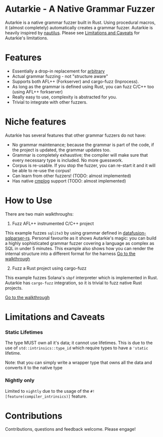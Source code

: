 # Autarkie - A Native Grammar Fuzzer
Autarkie is a native grammar fuzzer built in Rust. Using procedural macros, it (almost completely) automatically creates a grammar fuzzer. 
Autarkie is heavily inspired by [nautilus](https://github.com/nautilus-fuzz/nautilus). Please see [Limitations and Caveats](#limitations-and-caveats) for Autarkie's limitations.

# Features
- Essentially a drop-in replacement for [arbitrary](https://github.com/rust-fuzz/arbitrary)
- Actual grammar fuzzing - not "structure aware"
- Supports both AFL++ (Forkserver) and cargo-fuzz (Inprocess).
- As long as the grammar is defined using Rust, you can fuzz C/C++ too (using AFL++ forkserver)
- Really easy to use, complexity is abstracted for you.
- Trivial to integrate with other fuzzers.

# Niche features
Autarkie has several features that other grammar fuzzers do not have:
- No grammar maintenance; because the grammar is part of the code, if the project is updated, the grammar updates too.
- Grammar is completely exhaustive; the compiler will make sure that every necessary type is included. No more guesswork.
- Corpus is re-usable. If you stop the fuzzer, you can re-start it and it will be able to re-use the corpus!
- Can learn from other fuzzers! (TODO: almost implemented)
- Has native [cmplog](https://www.ndss-symposium.org/ndss-paper/redqueen-fuzzing-with-input-to-state-correspondence/) support (TODO: almost implemented)

# How to Use
There are two main walkthroughs:
1. Fuzz AFL++ instrumented C/C++ project

This example fuzzes ``sqlite3`` by using grammar defined in [datafusion-sqlparser-rs](https://github.com/apache/datafusion-sqlparser-rs). 
Personal favourite as it shows Autarkie's magic: you can build a highly sophisticated grammar fuzzer covering a language as complex as SQL in under 5 minutes.
This example also shows how you can render the internal structure into a different format for the harness
[Go to the walkthrough](guides/sql.md)


2. Fuzz a Rust project using cargo-fuzz

This example fuzzes Solana's ``sbpf`` interpreter which is implemented in Rust. Autarkie has ``cargo-fuzz`` integration, so it is trivial to fuzz native Rust projects.

[Go to the walkthrough](guides/rbpf.md)


# Limitations and Caveats
### Static Lifetimes
The type MUST own all it's data; it cannot use lifetimes. This is due to the use of ``std::intrinsics::type_id`` which require types to have a ``'static`` lifetime.

Note: that you can simply write a wrapper type that owns all the data and converts it to the native type
### Nightly only
Limited to ``nightly`` due to the usage of  the ``#![feature(compiler_intrinsics)]`` feature.

# Contributions
Contributions, questions and feedback welcome. 
Please engage!
